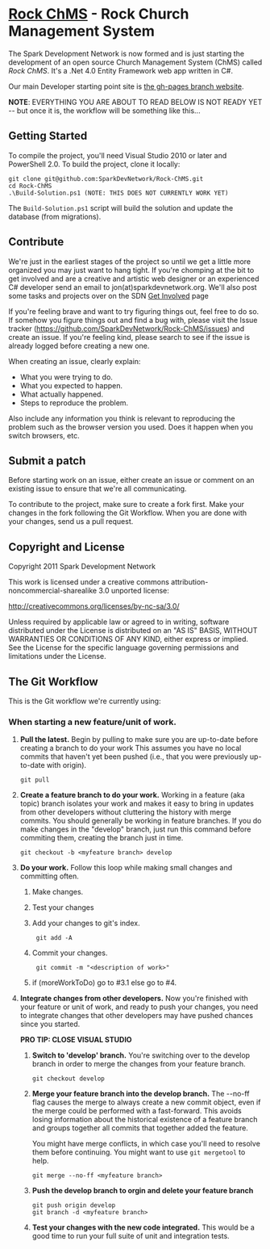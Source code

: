 [Rock ChMS](http://rockchms.org/) - Rock Church Management System
=================================================================
The Spark Development Network is now formed and is just starting the development of an open source
Church Management System (ChMS) called *Rock ChMS*.  It's a .Net 4.0 Entity Framework web app written in C#.

Our main Developer starting point site is [the gh-pages branch website](http://sparkdevnetwork.github.com/Rock-ChMS/).

__NOTE__: EVERYTHING YOU ARE ABOUT TO READ BELOW IS NOT READY YET -- but once it is, the workflow will be something like this...

## Getting Started

To compile the project, you'll need Visual Studio 2010 or later and PowerShell 2.0. 
To build the project, clone it locally:

    git clone git@github.com:SparkDevNetwork/Rock-ChMS.git
    cd Rock-ChMS
    .\Build-Solution.ps1 (NOTE: THIS DOES NOT CURRENTLY WORK YET)

The `Build-Solution.ps1` script will build the solution and update the database (from migrations).

## Contribute
We're just in the earliest stages of the project so until we get a little more organized you may
just want to hang tight.  If you're chomping at the bit to get involved and are a creative and artistic
web designer or an experienced C# developer send an email to jon(at)sparkdevnetwork.org. We'll also post
some tasks and projects over on the SDN [Get Involved](http://www.sparkdevelopmentnetwork.com/getinvolved.php) page

If you're feeling brave and want to try figuring things out, feel free to do so. 
If somehow you figure things out and find a bug with, please visit the Issue tracker (https://github.com/SparkDevNetwork/Rock-ChMS/issues) and 
create an issue. If you're feeling kind, please search to see if the issue is already logged before creating a 
new one.

When creating an issue, clearly explain:

* What you were trying to do.
* What you expected to happen.
* What actually happened.
* Steps to reproduce the problem.

Also include any information you think is relevant to reproducing the problem such as the browser version you used. 
Does it happen when you switch browsers, etc.

## Submit a patch
Before starting work on an issue, either create an issue or comment on an existing issue to ensure that we're all 
communicating.

To contribute to the project, make sure to create a fork first. Make your changes in the fork following 
the Git Workflow. When you are done with your changes, send us a pull request.

## Copyright and License
Copyright 2011 Spark Development Network

This work is licensed under a creative commons attribution-noncommercial-sharealike 3.0 unported
license:

http://creativecommons.org/licenses/by-nc-sa/3.0/

Unless required by applicable law or agreed to in writing, software distributed under the License is distributed on 
an "AS IS" BASIS, WITHOUT WARRANTIES OR CONDITIONS OF ANY KIND, either express or implied. See the License for the 
specific language governing permissions and limitations under the License.

## The Git Workflow

This is the Git workflow we're currently using:

### When starting a new feature/unit of work.
    
1.  __Pull the latest.__
    Begin by pulling to make sure you are up-to-date before creating a branch to do your work 
    This assumes you have no local commits that haven't yet been pushed (i.e., that you were 
    previously up-to-date with origin).
    
        git pull 
    
2.  __Create a feature branch to do your work.__
    Working in a feature (aka topic) branch isolates your work and makes it easy to bring in updates from
    other developers without cluttering the history with merge commits. You should generally
    be working in feature branches. If you do make changes in the "develop" branch, just run this
    command before commiting them, creating the branch just in time.

        git checkout -b <myfeature branch> develop
    
3.  __Do your work.__
    Follow this loop while making small changes and committing often.    

    1. Make changes.
    2. Test your changes
    3. Add your changes to git's index.
        
            git add -A

    4. Commit your changes.
        
            git commit -m "<description of work>"
        
    5. if (moreWorkToDo) go to #3.1 else go to #4.

4.  __Integrate changes from other developers.__ 
    Now you're finished with your feature or unit of work, and ready to push your changes, 
    you need to integrate changes that other developers may have pushed chances since you 
    started.

    __PRO TIP: CLOSE VISUAL STUDIO__
    
    
    1.  __Switch to 'develop' branch.__
        You're switching over to the develop branch in order to merge the changes from your
		feature branch.
        
            git checkout develop
        
    2.  __Merge your feature branch into the develop branch.__
        The --no-ff flag causes the merge to always create a new commit object, even if the
		merge could be performed with a fast-forward. This avoids losing information about
		the historical existence of a feature branch and groups together all commits that
		together added the feature.

        You might have merge conflicts, in which case you'll need to resolve them before
        continuing. You might want to use `git mergetool` to help.
        
            git merge --no-ff <myfeature branch>
        
	3.  __Push the develop branch to orgin and delete your feature branch__
		
			git push origin develop
			git branch -d <myfeature branch>
			

    4.  __Test your changes with the new code integrated.__
        This would be a good time to run your full suite of unit and integration tests.
		

